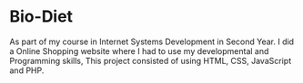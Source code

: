 # Bio-Diet
As part of my course in Internet Systems Development in Second Year. I did a Online Shopping website where I had to use my developmental and Programming skills, This project consisted of using HTML, CSS, JavaScript and PHP.
